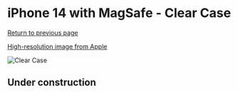 # iPhone 14  with MagSafe - Clear Case

[Return to previous page](/iphone_14)

[High-resolution image from Apple](https://store.storeimages.cdn-apple.com/8756/as-images.apple.com/is/MPU63?wid=4500&hei=4500&fmt=png)

<div style="width: 500px"><img src="/everyphone/MPU63.png" alt="Clear Case"></div>

## Under construction
